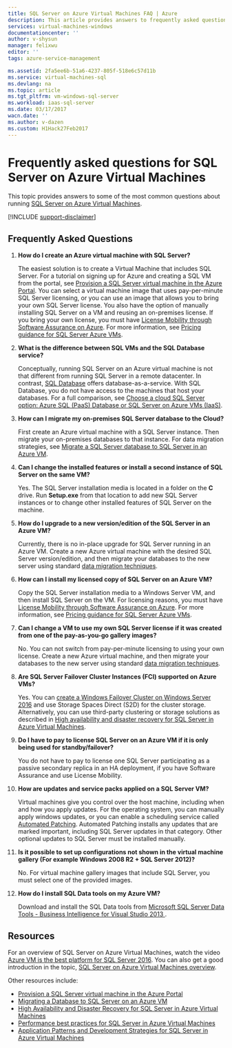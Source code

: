 ```yaml
---
title: SQL Server on Azure Virtual Machines FAQ | Azure
description: This article provides answers to frequently asked questions about running SQL Server on Azure VMs.
services: virtual-machines-windows
documentationcenter: ''
author: v-shysun
manager: felixwu
editor: ''
tags: azure-service-management

ms.assetid: 2fa5ee6b-51a6-4237-805f-518e6c57d11b
ms.service: virtual-machines-sql
ms.devlang: na
ms.topic: article
ms.tgt_pltfrm: vm-windows-sql-server
ms.workload: iaas-sql-server
ms.date: 03/17/2017
wacn.date: ''
ms.author: v-dazen
ms.custom: H1Hack27Feb2017
---
```

# Frequently asked questions for SQL Server on Azure Virtual Machines
This topic provides answers to some of the most common questions about running [SQL Server on Azure Virtual Machines](https://www.azure.cn/home/features/virtual-machines/#virtual-machine-SQLserver).

[!INCLUDE [support-disclaimer](../../../../includes/support-disclaimer.md)]

## Frequently Asked Questions
1. **How do I create an Azure virtual machine with SQL Server?**

    The easiest solution is to create a Virtual Machine that includes SQL Server. For a tutorial on signing up for Azure and creating a SQL VM from the portal, see [Provision a SQL Server virtual machine in the Azure Portal](virtual-machines-windows-portal-sql-server-provision.md). You can select a virtual machine image that uses pay-per-minute SQL Server licensing, or you can use an image that allows you to bring your own SQL Server license. You also have the option of manually installing SQL Server on a VM and reusing an on-premises license. If you bring your own license, you must have [License Mobility through Software Assurance on Azure](https://www.azure.cn/pricing/license-mobility/). For more information, see [Pricing guidance for SQL Server Azure VMs](virtual-machines-windows-sql-server-pricing-guidance.md).

2. **What is the difference between SQL VMs and the SQL Database service?**

    Conceptually, running SQL Server on an Azure virtual machine is not that different from running SQL Server in a remote datacenter. In contrast, [SQL Database](../../../sql-database/sql-database-technical-overview.md) offers database-as-a-service. With SQL Database, you do not have access to the machines that host your databases. For a full comparison, see [Choose a cloud SQL Server option: Azure SQL (PaaS) Database or SQL Server on Azure VMs (IaaS)](../../../sql-database/sql-database-paas-vs-sql-server-iaas.md).
3. **How can I migrate my on-premises SQL Server database to the Cloud?**

    First create an Azure virtual machine with a SQL Server instance. Then migrate your on-premises databases to that instance. For data migration strategies, see [Migrate a SQL Server database to SQL Server in an Azure VM](virtual-machines-windows-migrate-sql.md).
4. **Can I change the installed features or install a second instance of SQL Server on the same VM?**

    Yes. The SQL Server installation media is located in a folder on the **C** drive. Run **Setup.exe** from that location to add new SQL Server instances or to change other installed features of SQL Server on the machine.
5. **How do I upgrade to a new version/edition of the SQL Server in an Azure VM?**

    Currently, there is no in-place upgrade for SQL Server running in an Azure VM. Create a new Azure virtual machine with the desired SQL Server version/edition, and then migrate your databases to the new server using standard [data migration techniques](virtual-machines-windows-migrate-sql.md).
6. **How can I install my licensed copy of SQL Server on an Azure VM?**

    Copy the SQL Server installation media to a Windows Server VM, and then install SQL Server on the VM. For licensing reasons, you must have [License Mobility through Software Assurance on Azure](https://www.azure.cn/pricing/license-mobility/). For more information, see [Pricing guidance for SQL Server Azure VMs](virtual-machines-windows-sql-server-pricing-guidance.md).

7. **Can I change a VM to use my own SQL Server license if it was created from one of the pay-as-you-go gallery images?**

    No. You can not switch from pay-per-minute licensing to using your own license. Create a new Azure virtual machine, and then migrate your databases to the new server using standard [data migration techniques](virtual-machines-windows-migrate-sql.md).

7. **Are SQL Server Failover Cluster Instances (FCI) supported on Azure VMs?**

   Yes. You can [create a Windows Failover Cluster on Windows Server 2016](virtual-machines-windows-portal-sql-create-failover-cluster.md) and use Storage Spaces Direct (S2D) for the cluster storage. Alternatively, you can use third-party clustering or storage solutions as described in [High availability and disaster recovery for SQL Server in Azure Virtual Machines](virtual-machines-windows-sql-high-availability-dr.md#azure-only-high-availability-solutions).

7. **Do I have to pay to license SQL Server on an Azure VM if it is only being used for standby/failover?**

    You do not have to pay to license one SQL Server participating as a passive secondary replica in an HA deployment, if you have Software Assurance and use License Mobility.

8. **How are updates and service packs applied on a SQL Server VM?**

    Virtual machines give you control over the host machine, including when and how you apply updates. For the operating system, you can manually apply windows updates, or you can enable a scheduling service called [Automated Patching](virtual-machines-windows-sql-automated-patching.md). Automated Patching installs any updates that are marked important, including SQL Server updates in that category. Other optional updates to SQL Server must be installed manually.
9. **Is it possible to set up configurations not shown in the virtual machine gallery (For example Windows 2008 R2 + SQL Server 2012)?**

    No. For virtual machine gallery images that include SQL Server, you must select one of the provided images.
10. **How do I install SQL Data tools on my Azure VM?**

     Download and install the SQL Data tools from [Microsoft SQL Server Data Tools - Business Intelligence for Visual Studio 2013 ](https://www.microsoft.com/download/details.aspx?id=42313).

## Resources
For an overview of SQL Server on Azure Virtual Machines, watch the video [Azure VM is the best platform for SQL Server 2016](https://channel9.msdn.com/Events/DataDriven/SQLServer2016/Azure-VM-is-the-best-platform-for-SQL-Server-2016). You can also get a good introduction in the topic, [SQL Server on Azure Virtual Machines overview](virtual-machines-windows-sql-server-iaas-overview.md).

Other resources include:

* [Provision a SQL Server virtual machine in the Azure Portal](virtual-machines-windows-portal-sql-server-provision.md)
* [Migrating a Database to SQL Server on an Azure VM](virtual-machines-windows-migrate-sql.md)
* [High Availability and Disaster Recovery for SQL Server in Azure Virtual Machines](virtual-machines-windows-sql-high-availability-dr.md)
* [Performance best practices for SQL Server in Azure Virtual Machines](virtual-machines-windows-sql-performance.md)
* [Application Patterns and Development Strategies for SQL Server in Azure Virtual Machines](virtual-machines-windows-sql-server-app-patterns-dev-strategies.md)
